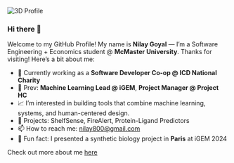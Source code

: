 ![3D Profile](profile-3d-contrib/profile-night-view.svg)

### Hi there 👋

Welcome to my GitHub Profile! My name is **Nilay Goyal** — I’m a Software Engineering + Economics student @ **McMaster University**. Thanks for visiting! Here’s a bit about me:

- 🔭 Currently working as a **Software Developer Co-op @ ICD National Charity**
- 🧬 Prev: **Machine Learning Lead @ iGEM**, **Project Manager @ Project HC**
- 📈 I’m interested in building tools that combine machine learning, systems, and human-centered design.
- 🚀 Projects: ShelfSense, FireAlert, Protein-Ligand Predictors
- 📫 How to reach me: nilay800@gmail.com
- 🌟 Fun fact: I presented a synthetic biology project in **Paris** at iGEM 2024

Check out more about me [here](https://www.linkedin.com/in/nilay-goyal/)
